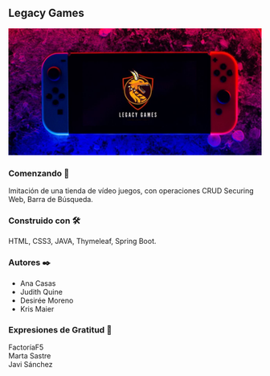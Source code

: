 ## Legacy Games
![](src/main/resources/static/img/readme.jpg)
### Comenzando 🚀
Imitación de una tienda de vídeo juegos, con operaciones CRUD
Securing Web, Barra de Búsqueda.

### Construido con 🛠️
HTML, CSS3, JAVA, Thymeleaf, Spring Boot.

### Autores ✒️
- Ana Casas  
- Judith Quine  
- Desirée Moreno  
- Kris Maier


### Expresiones de Gratitud 🎁
FactoríaF5  
Marta Sastre  
Javi Sánchez




